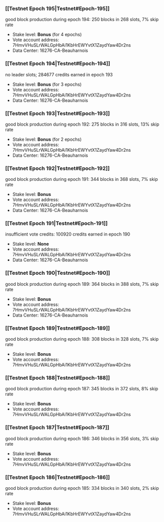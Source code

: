 ### [[Testnet Epoch 195|Testnet#Epoch-195]]
good block production during epoch 194: 250 blocks in 268 slots, 7% skip rate
* Stake level: **Bonus** (for 4 epochs)
* Vote account address: 7HmvVHuSLrWALGpHbAi1KbHrEWYvtX1ZaydYaw4Dr2ns
* Data Center: 16276-CA-Beauharnois
### [[Testnet Epoch 194|Testnet#Epoch-194]]
no leader slots; 284677 credits earned in epoch 193
* Stake level: **Bonus** (for 3 epochs)
* Vote account address: 7HmvVHuSLrWALGpHbAi1KbHrEWYvtX1ZaydYaw4Dr2ns
* Data Center: 16276-CA-Beauharnois
### [[Testnet Epoch 193|Testnet#Epoch-193]]
good block production during epoch 192: 275 blocks in 316 slots, 13% skip rate
* Stake level: **Bonus** (for 2 epochs)
* Vote account address: 7HmvVHuSLrWALGpHbAi1KbHrEWYvtX1ZaydYaw4Dr2ns
* Data Center: 16276-CA-Beauharnois
### [[Testnet Epoch 192|Testnet#Epoch-192]]
good block production during epoch 191: 344 blocks in 368 slots, 7% skip rate
* Stake level: **Bonus**
* Vote account address: 7HmvVHuSLrWALGpHbAi1KbHrEWYvtX1ZaydYaw4Dr2ns
* Data Center: 16276-CA-Beauharnois
### [[Testnet Epoch 191|Testnet#Epoch-191]]
insufficient vote credits: 100920 credits earned in epoch 190
* Stake level: **None**
* Vote account address: 7HmvVHuSLrWALGpHbAi1KbHrEWYvtX1ZaydYaw4Dr2ns
* Data Center: 16276-CA-Beauharnois
### [[Testnet Epoch 190|Testnet#Epoch-190]]
good block production during epoch 189: 364 blocks in 388 slots, 7% skip rate
* Stake level: **Bonus**
* Vote account address: 7HmvVHuSLrWALGpHbAi1KbHrEWYvtX1ZaydYaw4Dr2ns
* Data Center: 16276-CA-Beauharnois
### [[Testnet Epoch 189|Testnet#Epoch-189]]
good block production during epoch 188: 308 blocks in 328 slots, 7% skip rate
* Stake level: **Bonus**
* Vote account address: 7HmvVHuSLrWALGpHbAi1KbHrEWYvtX1ZaydYaw4Dr2ns
### [[Testnet Epoch 188|Testnet#Epoch-188]]
good block production during epoch 187: 345 blocks in 372 slots, 8% skip rate
* Stake level: **Bonus**
* Vote account address: 7HmvVHuSLrWALGpHbAi1KbHrEWYvtX1ZaydYaw4Dr2ns
### [[Testnet Epoch 187|Testnet#Epoch-187]]
good block production during epoch 186: 346 blocks in 356 slots, 3% skip rate
* Stake level: **Bonus**
* Vote account address: 7HmvVHuSLrWALGpHbAi1KbHrEWYvtX1ZaydYaw4Dr2ns
### [[Testnet Epoch 186|Testnet#Epoch-186]]
good block production during epoch 185: 334 blocks in 340 slots, 2% skip rate
* Stake level: **Bonus**
* Vote account address: 7HmvVHuSLrWALGpHbAi1KbHrEWYvtX1ZaydYaw4Dr2ns